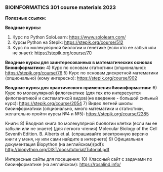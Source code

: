 <html>
<h3>BIOINFORMATICS 301 course materials 2023</h3>


<b>Полезные ссылки:</b>

<b>Вводные курсы:</b>
1) Курс по Python SoloLearn: https://www.sololearn.com/
2) Курсы Python на Stepik: https://stepik.org/course/512
3) Курс по молекулярной биологии и генетике (если кто ее забыл или не знает): https://stepik.org/course/70

<b>Вводные курсы для заинтересованных в математических основах Биоинформатики:</b>
4) Курс по основам статистики (опционально): https://stepik.org/course/76
5) Курс по основам дискретной математики (опционально) (кому интересно): https://stepik.org/course/902

<b>Вводные курсы для практического применения биоинформатики:</b>
6) Курс по молекулярной филогенетике (для тех кто интересуется филогенетикой и систематикой видов)(не введение - большой сильный курс): https://stepik.org/course/2054
7) Видео летней школы биоинформатики (опционально, много математики и статистики, желательно пройти курсы №4 и №5): https://stepik.org/course/2285


Книги:
8) Вводная книга по молекулярной биологии клетки (если вы ее забыли или не знаете) (для легкого чтения) Molecular Biology of the Cell Seventh Edition. B. Alberts et.al.
(спрашивайте электронную версию книги у меня, ну или сами найдите в интернете)
9) Официальная документация Biopython (на английском)(pdf): http://biopython.org/DIST/docs/tutorial/Tutorial.pdf


Интересные сайты для посещения:
10) Классный сайт с задачами по биоинформатике (на английском): https://rosalind.info/
<html>
